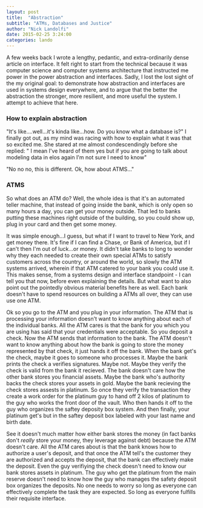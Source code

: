 ```yaml
---
layout: post
title:  "Abstraction"
subtitle: "ATMs, Databases and Justice"
author: "Nick Landolfi"
date: 2015-02-25 3:24:00
categories: lando
---
```


A few weeks back I wrote a lengthy, pedantic, and extra-ordinarily dense article on interface. It felt right to start from the technical because it was computer science and computer systems architecture that instructed me power in the power abstraction and interfaces. Sadly, I lost the lost sight of the my original goal: to demonstrate how abstraction and interfaces are used in systems design everywhere, and to argue that the better the abstraction the stronger, more resilient, and more useful the system. I attempt to achieve that here.

### How to explain abstraction

"It's like....well...it's kinda like...how. Do you know what a database is?" I finally got out, as my mind was racing with how to explain what it was that so excited me. She stared at me almost condescendingly before she replied: " I mean I've heard of them yes but if you are going to talk about modeling data in elos again I'm not sure I need to know"

"No no no, this is different. Ok, how about ATMS..."

### ATMS

So what does an ATM do? Well, the whole idea is that it's an automated teller machine, that instead of going inside the bank, which is only open so many hours a day, you can get your money outside. That led to banks putting these machines right outside of the building, so you could show up, plug in your card and then get some money.

It was simple enough...I guess, but what if I want to travel to New York, and get money there. It's fine if I can find a Chase, or Bank of America, but if I can't then I'm out of luck...or money. It didn't take banks to long to wonder why they each needed to create their own special ATMs to satisfy customers across the country, or around the world, so slowly the ATM systems arrived, wherein if that ATM catered to your bank you could use it. This makes sense, from a systems design and interface standpoint - I can tell you that now, before even explaining the details. But what want to also point out the pointedly obvious material benefits here as well. Each bank doesn't have to spend resources on building a ATMs all over, they can use use one ATM.

Ok so you go to the ATM and you plug in your information. The ATM that is processing your information doesn't want to know anything about each of the individual banks. All the ATM cares is that the bank for you which you are using has said that your credentials were acceptable. So you deposit a check. Now the ATM sends that information to the bank. The ATM doesn't want to know anything about how the bank is going to store the money represented by that check, it just hands it off the bank. When the bank get's the check, maybe it goes to someone who processes it. Maybe the bank prints the check a verifies signatures. Maybe not. Maybe they verify the check is valid from the bank it recieved. The bank doesn't care how the other bank stores you financial assets. Maybe the bank who's authority backs the check stores your assets in gold. Maybe the bank recieving the check stores assests in platinum. So once they verify the transaction they create a work order for the platinum guy to hand off 2 kilos of platinum to the guy who works the front door of the vault. Who then hands it off to the guy who organizes the saftey deposity box system. And then finally, your platinum get's but in the saftey deposit box labeled with your last name and birth date.

See it doesn't much matter how either bank stores the money (in fact banks don't _really_ store your money, they leverage against debt) because the ATM doesn't care. All the ATM cares about is that the bank knows how to authorize a user's deposit, and that once the ATM tell's the customer they are authorized and accepts the deposit, that the bank can effectively make the deposit. Even the guy verifiying the check doesn't need to know our bank stores assets in platinum. The guy who get the platinum from the main reserve doesn't need to know how the guy who manages the safety deposit box organizes the deposits. No one needs to worry so long as everyone can effectively complete the task they are expected. So long as everyone fulfills their requisite interface.


